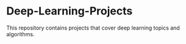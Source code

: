 # Deep-Learning-Projects
This repository contains projects that cover deep learning topics and algorithms.
